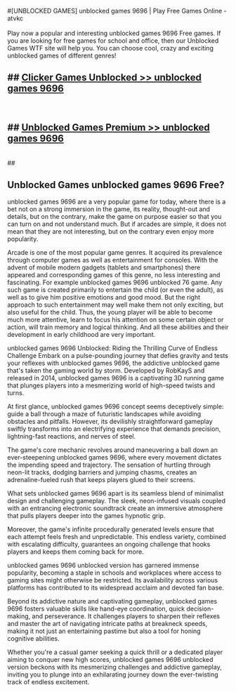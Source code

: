 #[UNBLOCKED GAMES] unblocked games 9696 | Play Free Games Online - atvkc <br>
<br>
Play now a popular and interesting unblocked games 9696 Free games. If you are looking for free games for school and office, then our Unblocked Games WTF site will help you. You can choose cool, crazy and exciting unblocked games of different genres!


## ##  [Clicker Games Unblocked >> unblocked games 9696](http://freeplayer.one?title=unblocked_games_9696&ref=22)
  <br>

##  ## [Unblocked Games Premium >> unblocked games 9696](http://freeplayer.one?title=unblocked_games_9696&ref=22)
  <br>
  ##



## Unblocked Games unblocked games 9696 Free?

unblocked games 9696 are a very popular game for today, where there is a bet not on a strong immersion in the game, its reality, thought-out and details, but on the contrary, make the game on purpose easier so that you can turn on and not understand much. But if arcades are simple, it does not mean that they are not interesting, but on the contrary even enjoy more popularity.

Arcade is one of the most popular game genres. It acquired its prevalence through computer games as well as entertainment for consoles. With the advent of mobile modern gadgets (tablets and smartphones) there appeared and corresponding games of this genre, no less interesting and fascinating. For example unblocked games 9696 unblocked 76 game. Any such game is created primarily to entertain the child (or even the adult), as well as to give him positive emotions and good mood. But the right approach to such entertainment may well make them not only exciting, but also useful for the child. Thus, the young player will be able to become much more attentive, learn to focus his attention on some certain object or action, will train memory and logical thinking. And all these abilities and their development in early childhood are very important.

unblocked games 9696 Unblocked: Riding the Thrilling Curve of Endless Challenge
Embark on a pulse-pounding journey that defies gravity and tests your reflexes with unblocked games 9696, the addictive unblocked game that's taken the gaming world by storm. Developed by RobKayS and released in 2014, unblocked games 9696 is a captivating 3D running game that plunges players into a mesmerizing world of high-speed twists and turns.

At first glance, unblocked games 9696 concept seems deceptively simple: guide a ball through a maze of futuristic landscapes while avoiding obstacles and pitfalls. However, its devilishly straightforward gameplay swiftly transforms into an electrifying experience that demands precision, lightning-fast reactions, and nerves of steel.

The game's core mechanic revolves around maneuvering a ball down an ever-steepening unblocked games 9696, where every movement dictates the impending speed and trajectory. The sensation of hurtling through neon-lit tracks, dodging barriers and jumping chasms, creates an adrenaline-fueled rush that keeps players glued to their screens.

What sets unblocked games 9696 apart is its seamless blend of minimalist design and challenging gameplay. The sleek, neon-infused visuals coupled with an entrancing electronic soundtrack create an immersive atmosphere that pulls players deeper into the games hypnotic grip.

Moreover, the game's infinite procedurally generated levels ensure that each attempt feels fresh and unpredictable. This endless variety, combined with escalating difficulty, guarantees an ongoing challenge that hooks players and keeps them coming back for more.

unblocked games 9696 unblocked version has garnered immense popularity, becoming a staple in schools and workplaces where access to gaming sites might otherwise be restricted. Its availability across various platforms has contributed to its widespread acclaim and devoted fan base.

Beyond its addictive nature and captivating gameplay, unblocked games 9696 fosters valuable skills like hand-eye coordination, quick decision-making, and perseverance. It challenges players to sharpen their reflexes and master the art of navigating intricate paths at breakneck speeds, making it not just an entertaining pastime but also a tool for honing cognitive abilities.

Whether you're a casual gamer seeking a quick thrill or a dedicated player aiming to conquer new high scores, unblocked games 9696 unblocked version beckons with its mesmerizing challenges and addictive gameplay, inviting you to plunge into an exhilarating journey down the ever-twisting track of endless excitement.